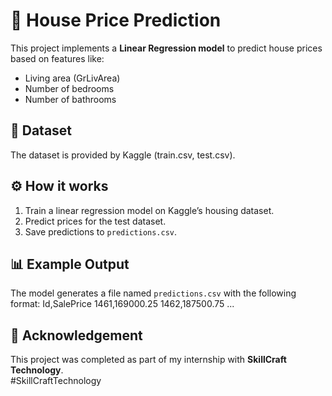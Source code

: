 # 🏡 House Price Prediction

This project implements a **Linear Regression model** to predict house prices based on features like:
- Living area (GrLivArea)
- Number of bedrooms
- Number of bathrooms

## 📂 Dataset
The dataset is provided by Kaggle (train.csv, test.csv).

## ⚙️ How it works
1. Train a linear regression model on Kaggle’s housing dataset.  
2. Predict prices for the test dataset.  
3. Save predictions to `predictions.csv`.

## 📊 Example Output
The model generates a file named `predictions.csv` with the following format:
Id,SalePrice
1461,169000.25
1462,187500.75
...

## 🙌 Acknowledgement
This project was completed as part of my internship with **SkillCraft Technology**.  
#SkillCraftTechnology
